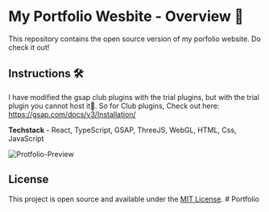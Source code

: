 # My Portfolio Wesbite - Overview 🚀

This repository contains the open source version of my porfolio website.
Do check it out!

## Instructions 🛠️

I have modified the gsap club plugins with the trial plugins, but with the trial plugin you cannot host it🔴. So for Club plugins, Check out here: https://gsap.com/docs/v3/Installation/

**Techstack** - React, TypeScript, GSAP, ThreeJS, WebGL, HTML, Css, JavaScript

![Protfolio-Preview](https://github.com/user-attachments/assets/3c4557e7-6392-4928-b8a9-7b2476ef4edd)

## License

This project is open source and available under the [MIT License](LICENSE).
#   P o r t f o l i o  
 